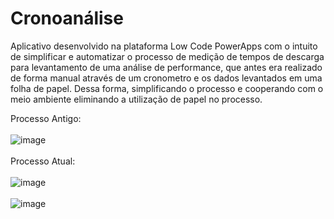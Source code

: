 # Cronoanálise
Aplicativo desenvolvido na plataforma Low Code PowerApps com o intuito de simplificar e automatizar o processo de medição de tempos de descarga para levantamento de uma análise de performance, que antes era realizado de forma manual através de um cronometro e os dados levantados em uma folha de papel. Dessa forma, simplificando o processo e cooperando com o meio ambiente eliminando a utilização de papel no processo.

Processo Antigo:
<br><br>
![image](https://github.com/Carolina0110/Cronoanalise/assets/94412122/67bc95e7-d0a0-42e2-a2b4-66395203552b)
<br><br>
Processo Atual:
<br><br>
![image](https://github.com/Carolina0110/Cronoanalise/assets/94412122/4c3a91e9-95e4-4638-872e-449b82975a4f)
<br><br>
![image](https://github.com/Carolina0110/Cronoanalise/assets/94412122/7b99f743-67b3-4c8e-93bb-8dc0e9b98c51)
                                                                                
